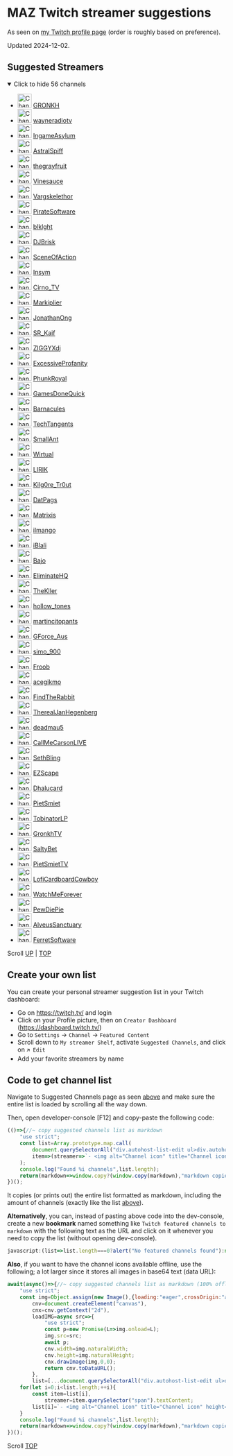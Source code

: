 # MAZ Twitch streamer suggestions

As seen on [my Twitch profile page](https://www.twitch.tv/maz01001 "MAZ01001") (order is roughly based on preference).

Updated 2024-12-02.

## Suggested Streamers

<details open><summary>Click to hide 56 channels</summary>

- <img alt="Channel icon" title="Channel icon" height="32" src="https://static-cdn.jtvnw.net/jtv_user_pictures/gronkh-profile_image-76b34139eaa46bb5-300x300.png"> [GRONKH](https://twitch.tv/gronkh "Twitch - GRONKH")
- <img alt="Channel icon" title="Channel icon" height="32" src="https://static-cdn.jtvnw.net/jtv_user_pictures/bf214236-be86-43d7-b81b-b90d34189587-profile_image-300x300.png"> [wayneradiotv](https://twitch.tv/wayneradiotv "Twitch - wayneradiotv")
- <img alt="Channel icon" title="Channel icon" height="32" src="https://static-cdn.jtvnw.net/jtv_user_pictures/ingameasylum-profile_image-afe8cee3a26c08e1-300x300.png"> [IngameAsylum](https://twitch.tv/ingameasylum "Twitch - IngameAsylum")
- <img alt="Channel icon" title="Channel icon" height="32" src="https://static-cdn.jtvnw.net/jtv_user_pictures/36d5eba9-9a03-4d15-9aec-330b747571b7-profile_image-300x300.png"> [AstralSpiff](https://twitch.tv/astralspiff "Twitch - AstralSpiff")
- <img alt="Channel icon" title="Channel icon" height="32" src="https://static-cdn.jtvnw.net/jtv_user_pictures/cd175694-d793-4e7e-bbe3-facc507bc87d-profile_image-300x300.png"> [thegrayfruit](https://twitch.tv/thegrayfruit "Twitch - thegrayfruit")
- <img alt="Channel icon" title="Channel icon" height="32" src="https://static-cdn.jtvnw.net/jtv_user_pictures/b5dc0add-a5cc-47ea-8562-b23fee4b4267-profile_image-300x300.png"> [Vinesauce](https://twitch.tv/vinesauce "Twitch - Vinesauce")
- <img alt="Channel icon" title="Channel icon" height="32" src="https://static-cdn.jtvnw.net/jtv_user_pictures/7ffa27c6-68eb-44e6-91c1-8f8be4eb241d-profile_image-300x300.png"> [Vargskelethor](https://twitch.tv/vargskelethor "Twitch - Vargskelethor")
- <img alt="Channel icon" title="Channel icon" height="32" src="https://static-cdn.jtvnw.net/jtv_user_pictures/9a1edcb1-7d62-48ab-b071-1ef64ab0f629-profile_image-300x300.png"> [PirateSoftware](https://twitch.tv/piratesoftware "Twitch - PirateSoftware")
- <img alt="Channel icon" title="Channel icon" height="32" src="https://static-cdn.jtvnw.net/jtv_user_pictures/96b5f782-3db1-4d8e-abda-2fbf9489c14a-profile_image-300x300.png"> [blklght](https://twitch.tv/blklght "Twitch - blklght")
- <img alt="Channel icon" title="Channel icon" height="32" src="https://static-cdn.jtvnw.net/jtv_user_pictures/9702815d-08e2-4fb2-9c4b-3e9a0d34e646-profile_image-300x300.png"> [DJBrisk](https://twitch.tv/djbrisk "Twitch - DJBrisk")
- <img alt="Channel icon" title="Channel icon" height="32" src="https://static-cdn.jtvnw.net/jtv_user_pictures/84fb2102ab2e1e07-profile_image-300x300.png"> [SceneOfAction](https://twitch.tv/sceneofaction "Twitch - SceneOfAction")
- <img alt="Channel icon" title="Channel icon" height="32" src="https://static-cdn.jtvnw.net/jtv_user_pictures/2af48a59-1b95-41ef-ab56-a0b70bfd5636-profile_image-300x300.png"> [Insym](https://twitch.tv/insym "Twitch - Insym")
- <img alt="Channel icon" title="Channel icon" height="32" src="https://static-cdn.jtvnw.net/jtv_user_pictures/96272bdd-6bef-44e0-8227-e2d58648fd87-profile_image-300x300.png"> [Cirno_TV](https://twitch.tv/cirno_tv "Twitch - Cirno_TV")
- <img alt="Channel icon" title="Channel icon" height="32" src="https://static-cdn.jtvnw.net/jtv_user_pictures/markiplier-profile_image-b35002cc6d4c2daa-300x300.png"> [Markiplier](https://twitch.tv/markiplier "Twitch - Markiplier")
- <img alt="Channel icon" title="Channel icon" height="32" src="https://static-cdn.jtvnw.net/jtv_user_pictures/a5c1a4d5ce734700-profile_image-300x300.png"> [JonathanOng](https://twitch.tv/jonathanong "Twitch - JonathanOng")
- <img alt="Channel icon" title="Channel icon" height="32" src="https://static-cdn.jtvnw.net/jtv_user_pictures/8d5be169-311e-4038-80ca-e52a893fa878-profile_image-300x300.png"> [SR_Kaif](https://twitch.tv/sr_kaif "Twitch - SR_Kaif")
- <img alt="Channel icon" title="Channel icon" height="32" src="https://static-cdn.jtvnw.net/jtv_user_pictures/0477cf96-8162-42ab-9e90-2d117d1e9464-profile_image-300x300.png"> [ZIGGYXdj](https://twitch.tv/ziggyxdj "Twitch - ZIGGYXdj")
- <img alt="Channel icon" title="Channel icon" height="32" src="https://static-cdn.jtvnw.net/jtv_user_pictures/4aecfd2a-dc86-4a9f-8323-2aab3463536c-profile_image-300x300.png"> [ExcessiveProfanity](https://twitch.tv/excessiveprofanity "Twitch - ExcessiveProfanity")
- <img alt="Channel icon" title="Channel icon" height="32" src="https://static-cdn.jtvnw.net/jtv_user_pictures/fa63cae9-770d-4ce6-9018-1c6bd1fe1b69-profile_image-300x300.png"> [PhunkRoyal](https://twitch.tv/phunkroyal "Twitch - PhunkRoyal")
- <img alt="Channel icon" title="Channel icon" height="32" src="https://static-cdn.jtvnw.net/jtv_user_pictures/b3fc1f16-0818-4121-8711-c31b9469bc21-profile_image-300x300.png"> [GamesDoneQuick](https://twitch.tv/gamesdonequick "Twitch - GamesDoneQuick")
- <img alt="Channel icon" title="Channel icon" height="32" src="https://static-cdn.jtvnw.net/jtv_user_pictures/barnacules-profile_image-6c04902761361e1e-300x300.jpeg"> [Barnacules](https://twitch.tv/barnacules "Twitch - Barnacules")
- <img alt="Channel icon" title="Channel icon" height="32" src="https://static-cdn.jtvnw.net/jtv_user_pictures/b99fed3d-29e1-4a7e-8113-52d99b326a40-profile_image-300x300.png"> [TechTangents](https://twitch.tv/techtangents "Twitch - TechTangents")
- <img alt="Channel icon" title="Channel icon" height="32" src="https://static-cdn.jtvnw.net/jtv_user_pictures/90591f72-6bf7-48c9-8dae-04ba6aeb906a-profile_image-300x300.png"> [SmallAnt](https://twitch.tv/smallant "Twitch - SmallAnt")
- <img alt="Channel icon" title="Channel icon" height="32" src="https://static-cdn.jtvnw.net/jtv_user_pictures/20ce0b57-c04e-48ea-9dd0-64962b11cb29-profile_image-300x300.png"> [Wirtual](https://twitch.tv/wirtual "Twitch - Wirtual")
- <img alt="Channel icon" title="Channel icon" height="32" src="https://static-cdn.jtvnw.net/jtv_user_pictures/38e925fc-0b07-4e1e-82e2-6639e01344f3-profile_image-300x300.png"> [LIRIK](https://twitch.tv/lirik "Twitch - LIRIK")
- <img alt="Channel icon" title="Channel icon" height="32" src="https://static-cdn.jtvnw.net/jtv_user_pictures/kilg0re_tr0ut-profile_image-c7626d3c48d641aa-300x300.jpeg"> [Kilg0re_Tr0ut](https://twitch.tv/kilg0re_tr0ut "Twitch - Kilg0re_Tr0ut")
- <img alt="Channel icon" title="Channel icon" height="32" src="https://static-cdn.jtvnw.net/jtv_user_pictures/datpags-profile_image-684ba086936cf3e6-300x300.jpeg"> [DatPags](https://twitch.tv/datpags "Twitch - DatPags")
- <img alt="Channel icon" title="Channel icon" height="32" src="https://static-cdn.jtvnw.net/jtv_user_pictures/7667b26d-c356-41fa-87cd-de70cca7c3cb-profile_image-300x300.png"> [Matrixis](https://twitch.tv/matrixis "Twitch - Matrixis")
- <img alt="Channel icon" title="Channel icon" height="32" src="https://static-cdn.jtvnw.net/jtv_user_pictures/9b952155-bdc1-44d2-b948-202034be2c08-profile_image-300x300.png"> [ilmango](https://twitch.tv/ilmango "Twitch - ilmango")
- <img alt="Channel icon" title="Channel icon" height="32" src="https://static-cdn.jtvnw.net/jtv_user_pictures/5da7e1d9-585a-4f49-9aa2-48ef7f64508f-profile_image-300x300.png"> [iBlali](https://twitch.tv/iblali "Twitch - iBlali")
- <img alt="Channel icon" title="Channel icon" height="32" src="https://static-cdn.jtvnw.net/jtv_user_pictures/3ce5ba97-549c-41d5-9039-6dc61685611b-profile_image-300x300.png"> [Bajo](https://twitch.tv/bajo "Twitch - Bajo")
- <img alt="Channel icon" title="Channel icon" height="32" src="https://static-cdn.jtvnw.net/jtv_user_pictures/1c4f4d86-ee38-4247-9a93-30dd4b9e039a-profile_image-300x300.png"> [EliminateHQ](https://twitch.tv/eliminatehq "Twitch - EliminateHQ")
- <img alt="Channel icon" title="Channel icon" height="32" src="https://static-cdn.jtvnw.net/jtv_user_pictures/thekller-profile_image-7e743585b8ffbb39-300x300.jpeg"> [TheKller](https://twitch.tv/thekller "Twitch - TheKller")
- <img alt="Channel icon" title="Channel icon" height="32" src="https://static-cdn.jtvnw.net/jtv_user_pictures/f55efd1e-ffb1-4da6-9675-900116a54901-profile_image-300x300.png"> [hollow_tones](https://twitch.tv/hollow_tones "Twitch - hollow_tones")
- <img alt="Channel icon" title="Channel icon" height="32" src="https://static-cdn.jtvnw.net/jtv_user_pictures/e8bc8c17-339e-4455-aab0-66e3f74a9abc-profile_image-300x300.png"> [martincitopants](https://twitch.tv/martincitopants "Twitch - martincitopants")
- <img alt="Channel icon" title="Channel icon" height="32" src="https://static-cdn.jtvnw.net/jtv_user_pictures/8e051a26-051f-4abe-bcfa-e13a5d13fad0-profile_image-300x300.png"> [GForce_Aus](https://twitch.tv/gforce_aus "Twitch - GForce_Aus")
- <img alt="Channel icon" title="Channel icon" height="32" src="https://static-cdn.jtvnw.net/jtv_user_pictures/ba543d2d-6307-4f5a-9a18-c73288aa865f-profile_image-300x300.png"> [simo_900](https://twitch.tv/simo_900 "Twitch - simo_900")
- <img alt="Channel icon" title="Channel icon" height="32" src="https://static-cdn.jtvnw.net/jtv_user_pictures/froob-profile_image-24e0f8c6bbf590c1-300x300.png"> [Froob](https://twitch.tv/froob "Twitch - Froob")
- <img alt="Channel icon" title="Channel icon" height="32" src="https://static-cdn.jtvnw.net/jtv_user_pictures/f147a77d-9ec5-4bf2-b340-af23cacf8995-profile_image-300x300.png"> [acegikmo](https://twitch.tv/acegikmo "Twitch - acegikmo")
- <img alt="Channel icon" title="Channel icon" height="32" src="https://static-cdn.jtvnw.net/jtv_user_pictures/f6771010-d441-445a-8bed-17e5f34fbeaf-profile_image-300x300.jpeg"> [FindTheRabbit](https://twitch.tv/findtherabbit "Twitch - FindTheRabbit")
- <img alt="Channel icon" title="Channel icon" height="32" src="https://static-cdn.jtvnw.net/jtv_user_pictures/c7c4f5c6-e43f-4fd0-9589-a138944055a7-profile_image-300x300.png"> [TherealJanHegenberg](https://twitch.tv/therealjanhegenberg "Twitch - TherealJanHegenberg")
- <img alt="Channel icon" title="Channel icon" height="32" src="https://static-cdn.jtvnw.net/jtv_user_pictures/deadmau5-profile_image-ee72d3d05d3b99a8-300x300.jpeg"> [deadmau5](https://twitch.tv/deadmau5 "Twitch - deadmau5")
- <img alt="Channel icon" title="Channel icon" height="32" src="https://static-cdn.jtvnw.net/jtv_user_pictures/212e589f-679f-4ffb-bf86-46dce09f9d75-profile_image-300x300.png"> [CallMeCarsonLIVE](https://twitch.tv/callmecarsonlive "Twitch - CallMeCarsonLIVE")
- <img alt="Channel icon" title="Channel icon" height="32" src="https://static-cdn.jtvnw.net/jtv_user_pictures/4cb8f82c-362d-4c30-b73e-827a0199b347-profile_image-300x300.png"> [SethBling](https://twitch.tv/sethbling "Twitch - SethBling")
- <img alt="Channel icon" title="Channel icon" height="32" src="https://static-cdn.jtvnw.net/jtv_user_pictures/ezscape-profile_image-6f6e49d4de544c5b-300x300.png"> [EZScape](https://twitch.tv/ezscape "Twitch - EZScape")
- <img alt="Channel icon" title="Channel icon" height="32" src="https://static-cdn.jtvnw.net/jtv_user_pictures/38de6498-aba3-45c5-8b99-646a0472d861-profile_image-300x300.png"> [Dhalucard](https://twitch.tv/dhalucard "Twitch - Dhalucard")
- <img alt="Channel icon" title="Channel icon" height="32" src="https://static-cdn.jtvnw.net/jtv_user_pictures/f1518fb2-01a7-4414-b34d-e2842d20cbef-profile_image-300x300.png"> [PietSmiet](https://twitch.tv/pietsmiet "Twitch - PietSmiet")
- <img alt="Channel icon" title="Channel icon" height="32" src="https://static-cdn.jtvnw.net/jtv_user_pictures/a1e0cbdc-f7e3-4a2d-9f70-95665044402e-profile_image-300x300.png"> [TobinatorLP](https://twitch.tv/tobinatorlp "Twitch - TobinatorLP")
- <img alt="Channel icon" title="Channel icon" height="32" src="https://static-cdn.jtvnw.net/jtv_user_pictures/199ad016-0034-4571-b559-d98bc35c838c-profile_image-300x300.png"> [GronkhTV](https://twitch.tv/gronkhtv "Twitch - GronkhTV")
- <img alt="Channel icon" title="Channel icon" height="32" src="https://static-cdn.jtvnw.net/jtv_user_pictures/saltybet-profile_image-cef729d6b1b807ce-300x300.png"> [SaltyBet](https://twitch.tv/saltybet "Twitch - SaltyBet")
- <img alt="Channel icon" title="Channel icon" height="32" src="https://static-cdn.jtvnw.net/jtv_user_pictures/pietsmiettv-profile_image-5ba14c228108bcb1-300x300.jpeg"> [PietSmietTV](https://twitch.tv/pietsmiettv "Twitch - PietSmietTV")
- <img alt="Channel icon" title="Channel icon" height="32" src="https://static-cdn.jtvnw.net/jtv_user_pictures/382115ce-619a-4d50-9c16-0da4c992eeec-profile_image-300x300.png"> [LofiCardboardCowboy](https://twitch.tv/loficardboardcowboy "Twitch - LofiCardboardCowboy")
- <img alt="Channel icon" title="Channel icon" height="32" src="https://static-cdn.jtvnw.net/jtv_user_pictures/b6a5aa99-904b-47a1-b0aa-ed03d29f553c-profile_image-300x300.png"> [WatchMeForever](https://twitch.tv/watchmeforever "Twitch - WatchMeForever")
- <img alt="Channel icon" title="Channel icon" height="32" src="https://static-cdn.jtvnw.net/jtv_user_pictures/fb3a0d41-4cd4-4d2c-9c1c-8d49c195b4a2-profile_image-300x300.png"> [PewDiePie](https://twitch.tv/pewdiepie "Twitch - PewDiePie")
- <img alt="Channel icon" title="Channel icon" height="32" src="https://static-cdn.jtvnw.net/jtv_user_pictures/4384f6c4-6608-48f4-b3a7-36d0eb6efbd3-profile_image-300x300.png"> [AlveusSanctuary](https://twitch.tv/alveussanctuary "Twitch - AlveusSanctuary")
- <img alt="Channel icon" title="Channel icon" height="32" src="https://static-cdn.jtvnw.net/jtv_user_pictures/53fbddc4-9400-4b4e-91c1-87ede9229b66-profile_image-300x300.png"> [FerretSoftware](https://twitch.tv/ferretsoftware "Twitch - FerretSoftware")

</details>

Scroll [UP](#suggested-streamers "Scroll to start of section: Suggested Streamers")
    | [TOP](#maz-twitch-streamer-suggestions "Scroll to top of document: MAZ Twitch streamer suggestions")

## Create your own list

You can create your personal streamer suggestion list in your Twitch dashboard:

- Go on <https://twitch.tv/> and login
- Click on your Profile picture, then on `Creator Dashboard` (<https://dashboard.twitch.tv/>)
- Go to `Settings` → `Channel` → `Featured Content`
- Scroll down to `My streamer Shelf`, activate `Suggested Channels`, and click on `🡭 Edit`
- Add your favorite streamers by name

## Code to get channel list

Navigate to Suggested Channels page as seen [above](#create-your-own-list "Scroll up to section: Create your own list")
and make sure the entire list is loaded by scrolling all the way down.

Then, open developer-console [F12] and copy-paste the following code:

```javascript
(()=>{//~ copy suggested channels list as markdown
    "use strict";
    const list=Array.prototype.map.call(
        document.querySelectorAll("div.autohost-list-edit ul>div.autohost-list-item"),
        item=>(streamer=>`- <img alt="Channel icon" title="Channel icon" height="32" src="${item.querySelector("img").src}"> [${streamer}](https://twitch.tv/${streamer.toLowerCase()} "Twitch - ${streamer}")`)(item.querySelector("span").textContent)
    );
    console.log("Found %i channels",list.length);
    return(markdown=>window.copy?(window.copy(markdown),"markdown copied"):markdown)(`## Suggested Streamers\n\n<details open><summary>Click to hide ${list.length} channels</summary>\n\n${list.join("\n")}\n\n</details>`);
})();
```

It copies (or prints out) the entire list formatted as markdown, including the amount of channels (exactly like the list [above](#suggested-streamers "Scroll up to section: Suggested Streamers")).

__Alternatively__, you can, instead of pasting above code into the dev-console, create a new __bookmark__ named something like `Twitch featured channels to markdown` with the following text as the URL and click on it whenever you need to copy the list (without opening dev-console).

```javascript
javascript:(list=>list.length===0?alert("No featured channels found"):navigator.clipboard.writeText(`## Suggested Streamers\n\n<details open><summary>Click to hide ${list.length} channels</summary>\n\n${list.join("\n")}\n\n</details>`).then(()=>alert(`Markdown list with ${list.length} channels copied`)).catch(reason=>alert("Couldn't copy markdown, reason: %O",reason)))(Array.prototype.map.call(document.querySelectorAll("div.autohost-list-edit ul>div.autohost-list-item"),item=>(streamer=>`- <img alt="Channel icon" title="Channel icon" height="32" src="${item.querySelector("img").src}"> [${streamer}](https://twitch.tv/${streamer.toLowerCase()} "Twitch - ${streamer}")`)(item.querySelector("span").textContent)));
```

__Also__, if you want to have the channel icons available offline, use the following; a lot larger since it stores all images in base64 text (data URL):

```javascript
await(async()=>{//~ copy suggested channels list as markdown (100% offline version - async)
    "use strict";
    const img=Object.assign(new Image(),{loading:"eager",crossOrigin:"anonymous"}),
        cnv=document.createElement("canvas"),
        cnx=cnv.getContext("2d"),
        loadIMG=async src=>{
            "use strict";
            const p=new Promise(L=>img.onload=L);
            img.src=src;
            await p;
            cnv.width=img.naturalWidth;
            cnv.height=img.naturalHeight;
            cnx.drawImage(img,0,0);
            return cnv.toDataURL();
        },
        list=[...document.querySelectorAll("div.autohost-list-edit ul>div.autohost-list-item")];
    for(let i=0;i<list.length;++i){
        const item=list[i],
            streamer=item.querySelector("span").textContent;
        list[i]=`- <img alt="Channel icon" title="Channel icon" height="32" src="${await loadIMG(item.querySelector("img").src)}"> [${streamer}](https://twitch.tv/${streamer.toLowerCase()} "Twitch - ${streamer}")`
    }
    console.log("Found %i channels",list.length);
    return(markdown=>window.copy?(window.copy(markdown),"markdown copied"):markdown)(`## Suggested Streamers\n\n<details open><summary>Click to hide ${list.length} channels</summary>\n\n${list.join("\n")}\n\n</details>`);
})();
```

Scroll [TOP](#maz-twitch-streamer-suggestions "Scroll to top of document: MAZ Twitch streamer suggestions")

